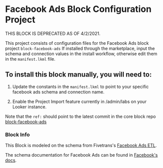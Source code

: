# Facebook Ads Block Configuration Project

THIS BLOCK IS DEPRECATED AS OF 4/2/2021.

This project consists of configuration files for the Facebook Ads block project `block-facebook-ads`
If installed through the marketplace, input the schema and connection values in the install workflow, otherwise edit them in the `manifest.lkml` file.

## To install this block manually, you will need to:

1. Update the constants in the `manifest.lkml` to point to your specific facebook ads schema and connection name.

1. Enable the Project Import feature currently in /admin/labs on your Looker instance.


Note that the `ref:` should point to the latest commit in the core block repo [block-facebook-ads](https://github.com/looker/block-facebook-ads/commits/master)

### Block Info

This Block is modeled on the schema from Fivetrans's [Facebook Ads ETL](https://fivetran.com/directory/facebook-ads-insights).

The schema documentation for Facebook Ads can be found in [Facebook's docs](https://developers.facebook.com/docs/marketing-api/insights/breakdowns).

